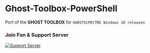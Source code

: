 # Ghost-Toolbox-PowerShell
Port of the **GHOST TOOLBOX** for `GHOSTSCPECTRE Windows 10 releases`

### Join Fan & Support Server
[![Support Server](https://raw.githubusercontent.com/reaper-dev/Ghost-Toolbox-PowerShell/08ca27e7476586d7b31ee20fe553b597d0f86ba7/assets/ghostspectre-discord-badge.svg)](https://discord.gg/ufQNTe24jp)
